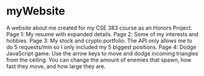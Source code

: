 # myWebsite
A website about me created for my CSE 383 course as an Honors Project.
Page 1: My resume with expanded details.
Page 2: Some of my interests and hobbies.
Page 3: My stock and crypto portfolio. The API only allows me to do 5 requests/min so I only included my 5 biggest positions.
Page 4: Dodge JavaScript game. Use the arrow keys to move and dodge incoming triangles from the ceiling. You can change the amount of enemies that spawn, how fast they move, and how large they are.
